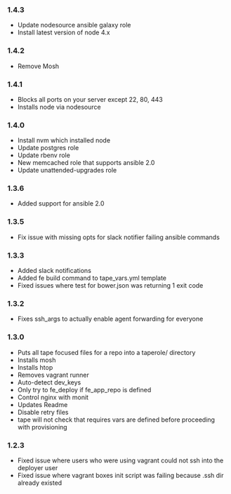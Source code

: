 ### 1.4.3
* Update nodesource ansible galaxy role
* Install latest version of node 4.x

### 1.4.2
* Remove Mosh

### 1.4.1
* Blocks all ports on your server except 22, 80, 443
* Installs node via nodesource

### 1.4.0
* Install nvm which installed node
* Update postgres role
* Update rbenv role
* New memcached role that supports ansible 2.0
* Update unattended-upgrades role

### 1.3.6
* Added support for ansible 2.0

### 1.3.5
* Fix issue with missing opts for slack notifier failing ansible commands
### 1.3.3
* Added slack notifications
* Added fe build command to tape_vars.yml template
* Fixed issues where test for bower.json was returning 1 exit code

### 1.3.2
* Fixes ssh_args to actually enable agent forwarding for everyone

### 1.3.0
* Puts all tape focused files for a repo into a taperole/ directory
* Installs mosh
* Installs htop
* Removes vagrant runner
* Auto-detect dev_keys
* Only try to fe_deploy if fe_app_repo is defined
* Control nginx with monit
* Updates Readme
* Disable retry files
* tape will not check that requires vars are defined before proceeding with provisioning

### 1.2.3
* Fixed issue where users who were using vagrant could not ssh into the deployer user
* Fixed issue where vagrant boxes init script was failing because .ssh dir already existed 
